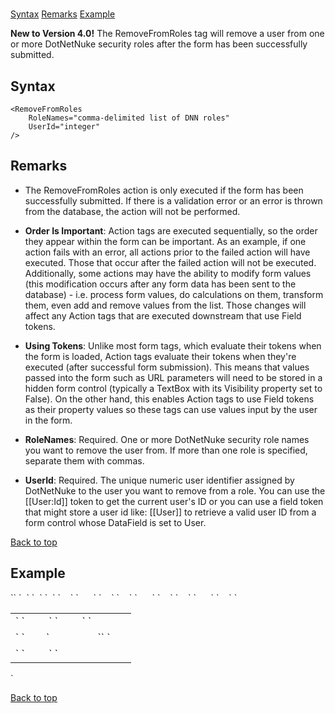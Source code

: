 # <RemoveFromRoles>

<a name="top" xmlns="http://www.w3.org/1999/xhtml"></a>

[Syntax](#syntax) [Remarks](#remarks) [Example](#example)

**New to Version 4.0!** The RemoveFromRoles tag will remove a user from one or more DotNetNuke security roles after the form has been successfully submitted.

<a name="syntax" xmlns="http://www.w3.org/1999/xhtml"></a>

## Syntax

    <RemoveFromRoles
        RoleNames="comma-delimited list of DNN roles" 
        UserId="integer" 
    />

<a name="remarks" xmlns="http://www.w3.org/1999/xhtml"></a>

## Remarks

*   The RemoveFromRoles action is only executed if the form has been successfully submitted. If there is a validation error or an error is thrown from the database, the action will not be performed.  

*   **Order Is Important**: Action tags are executed sequentially, so the order they appear within the form can be important. As an example, if one action fails with an error, all actions prior to the failed action will have executed. Those that occur after the failed action will not be executed. Additionally, some actions may have the ability to modify form values (this modification occurs after any form data has been sent to the database) - i.e. process form values, do calculations on them, transform them, even add and remove values from the list. Those changes will affect any Action tags that are executed downstream that use Field tokens.  

*   **Using Tokens**: Unlike most form tags, which evaluate their tokens when the form is loaded, Action tags evaluate their tokens when they're executed (after successful form submission). This means that values passed into the form such as URL parameters will need to be stored in a hidden form control (typically a TextBox with its Visibility property set to False). On the other hand, this enables Action tags to use Field tokens as their property values so these tags can use values input by the user in the form.  

*   **RoleNames**: Required. One or more DotNetNuke security role names you want to remove the user from. If more than one role is specified, separate them with commas.  

*   **UserId**: Required. The unique numeric user identifier assigned by DotNetNuke to the user you want to remove from a role. You can use the [[User:Id]] token to get the current user's ID or you can use a field token that might store a user id like: [[User]] to retrieve a valid user ID from a form control whose DataField is set to User.  

[Back to top](#top)<a name="example" xmlns="http://www.w3.org/1999/xhtml"></a>

## Example

<div xmlns="">`<AddForm>`  
`  <SubmitCommand CommandText="INSERT INTO Users(FirstName, LastName) VALUES(@FirstName, @LastName)" />`  
`  <RemoveFromRoles RoleNames="Role1,Editors" UserId='[[User:Id]]' />`  
`  <table>`  
`    <tr>`  
`      <td>`  
`         <Label For="txtFirstName" Text="First Name" />`  
`         <TextBox Id="txtFirstName" DataField="FirstName" DataType="string" />`  
`       </td>`  
`    </tr>`  
`    <tr>`  
`      <td>`  
`        <Label For="txtLastName" Text="Last Name" />`  
                 `<TextBox Id="txtLastName" DataField="LastName" DataType="string" />`  
`      </td>`  
`    </tr>`  
`    <tr>`  
`      <td colspan="2">`  
`        <AddButton Text="Add"/> <CancelButton Text="Cancel"/>`  
`      </td>`  
`    </tr>`  
`  </table>  
</AddForm>`</div>

[Back to top](#top)